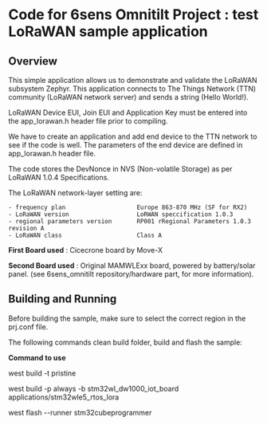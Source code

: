 # Code for 6sens Omnitilt Project : test LoRaWAN sample application

## Overview
This simple application allows us to demonstrate and validate the LoRaWAN subsystem Zephyr.
This application connects to The Things Network (TTN) community (LoRaWAN network server) and sends a string (Hello World!).

LoRaWAN Device EUI, Join EUI and Application Key must be entered into the app_lorawan.h header file prior to compiling.

We have to create an application and add end device to the TTN network to see if the code is well. The parameters of the end device are defined in app_lorawan.h header file.

The code stores the DevNonce in NVS (Non-volatile Storage) as per LoRaWAN 1.0.4 Specifications.

The LoRaWAN network-layer setting are:

    - frequency plan                    Europe 863-870 MHz (SF for RX2)
    - LoRaWAN version                   LoRWAN speccification 1.0.3
    - regional parameters version       RP001 rRegional Parameters 1.0.3 revision A
    - LoRaWAN class                     Class A

**First Board used** : Cicecrone board by Move-X

**Second Board used** : Original MAMWLExx board, powered by battery/solar panel. (see 6sens_omnitilt repository/hardware part, for more information).

## Building and Running
Before building the sample, make sure to select the correct region in the prj.conf file.

The following commands clean build folder, build and flash the sample:

**Command to use**

west build -t pristine

west build -p always -b stm32wl_dw1000_iot_board applications/stm32wle5_rtos_lora

west flash --runner stm32cubeprogrammer